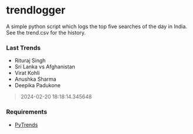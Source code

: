 # trendlogger
A simple python script which logs the top five searches of the day in India.<br>See the trend.csv for the history.<br>

<!-- Last Trends -->
### Last Trends
* Rituraj Singh
* Sri Lanka vs Afghanistan
* Virat Kohli
* Anushka Sharma
* Deepika Padukone
> 2024-02-20 18:18:14.345648

<!-- Requirements -->
### Requirements
* [PyTrends](https://github.com/dreyco676/pytrends)
